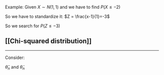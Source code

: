 Example: Given $X \sim N(1,1)$ and we have to find $P(X \leq -2)$

So we have to standardize it: $Z = \frac{x-1}{1}=-3$

So we search for $P(Z \leq -3)$

## [[Chi-squared distribution]]






---

Consider:

$\hat \theta_{n}$ and $\widetilde \theta_{n}$

